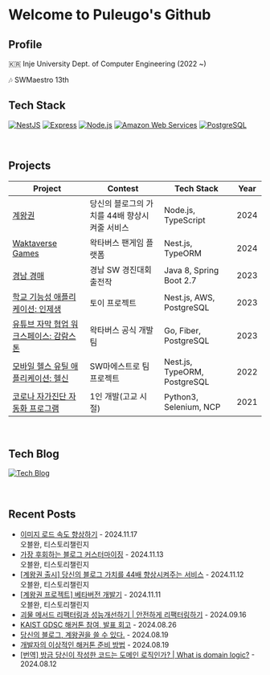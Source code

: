 # Welcome to Puleugo's Github
## Profile

🇰🇷 Inje University Dept. of Computer Engineering  (2022 ~)

🎶 SWMaestro 13th

## Tech Stack
[![NestJS](https://img.shields.io/badge/NestJS-E0234E?style=for-the-badge&logo=nestjs&logoColor=white)](https://nestjs.com/)
[![Express](https://img.shields.io/badge/Express%20js-000000?style=for-the-badge&logo=express&logoColor=white)](https://www.express.com/)
[![Node.js](https://img.shields.io/badge/Node.js-43853D?style=for-the-badge&logo=node-dot-js&logoColor=white)](https://nodejs.org/)
[![Amazon Web Services](https://img.shields.io/badge/Amazon%20Web%20Services-232F3E?style=for-the-badge&logo=amazon-aws&logoColor=white)](https://aws.amazon.com/)
[![PostgreSQL](https://img.shields.io/badge/PostgreSQL-4169E1?style=for-the-badge&logo=postgresql&logoColor=white)](https://www.postgresql.org/)


<br/>

## Projects
| Project                                              | Contest                                            | Tech Stack           | Year |
|------------------------------------------------------|----------------------------------------------------|--------------------|------|
| [계왕권](https://github.com/puleugo/kaio-ken/) | 당신의 블로그의 가치를 44배 향상시켜줄 서비스 | Node.js, TypeScript | 2024 |
| [Waktaverse Games](https://waktaverse.games/) | 왁타버스 팬게임 플랫폼 | Nest.js, TypeORM | 2024 |
| [경남 경매](https://github.com/gyeongnam-gyeongmae/server) | 경남 SW 경진대회 출전작 | Java 8, Spring Boot 2.7 | 2023 |
| [학교 기능성 애플리케이션: 인제생](https://github.com/puleugo/IJS) | 토이 프로젝트 | Nest.js, AWS, PostgreSQL | 2023 |
| [유튜브 자막 협업 워크스페이스: 감람스톤](https://gamramstone.wesub.io/) | 왁타버스 공식 개발팀 | Go, Fiber, PostgreSQL | 2023 |
| [모바일 헬스 유틸 애플리케이션: 헬신](https://play.google.com/store/apps/details?id=life.healthy.be) | SW마에스트로 팀 프로젝트 | Nest.js, TypeORM, PostgreSQL | 2022 |
| [코로나 자가진단 자동화 프로그램](https://github.com/puleugo/covid-19-eduro-self-diagnosis-program) | 1인 개발(고교 시절) | Python3, Selenium, NCP | 2021 |


<br/>

## Tech Blog
[![Tech Blog](https://img.shields.io/badge/Tech%20Blog-FF5722?style=for-the-badge&logo=Tistory&logoColor=white&link=https://puleugo.tistory.com)](https://puleugo.tistory.com/)

<br/>

## Recent Posts
- [이미지 로드 속도 향상하기](https://ko.puleugo.dev/213) - 2024.11.17 <br>	오블완, 티스토리챌린지<br/>
- [가장 후회하는 블로그 커스터마이징](https://ko.puleugo.dev/212) - 2024.11.13 <br>	오블완, 티스토리챌린지<br/>
- [[계왕권 출시] 당신의 블로그 가치를 44배 향상시켜주는 서비스](https://ko.puleugo.dev/211) - 2024.11.12 <br>	오블완, 티스토리챌린지<br/>
- [[계왕권 프로젝트] 베타버전 개발기](https://ko.puleugo.dev/210) - 2024.11.11 <br>	오블완, 티스토리챌린지<br/>
- [괴물 메서드 리팩터링과 성능개선하기 | 안전하게 리팩터링하기](https://ko.puleugo.dev/209) - 2024.09.16 <br/>
- [KAIST GDSC 해커톤 참여, 발표 회고](https://ko.puleugo.dev/207) - 2024.08.26 <br/>
- [당신의 블로그, 계왕권을 쓸 수 있다.](https://ko.puleugo.dev/206) - 2024.08.19 <br/>
- [개발자의 이상적인 해커톤 준비 방법](https://ko.puleugo.dev/205) - 2024.08.19 <br/>
- [[번역] 방금 당신이 작성한 코드는 도메인 로직인가? | What is domain logic?](https://ko.puleugo.dev/204) - 2024.08.12 <br/>
